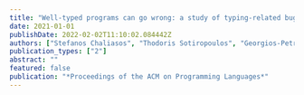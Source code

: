 ```yaml
---
title: "Well-typed programs can go wrong: a study of typing-related bugs in JVM compilers"
date: 2021-01-01
publishDate: 2022-02-02T11:10:02.084442Z
authors: ["Stefanos Chaliasos", "Thodoris Sotiropoulos", "Georgios-Petros Drosos", "Charalambos Mitropoulos", "Dimitris Mitropoulos", "Diomidis Spinellis"]
publication_types: ["2"]
abstract: ""
featured: false
publication: "*Proceedings of the ACM on Programming Languages*"
---
```


